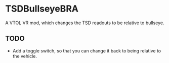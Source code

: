 # TSDBullseyeBRA
A VTOL VR mod, which changes the TSD readouts to be relative to bullseye.

## TODO
- Add a toggle switch, so that you can change it back to being relative to the vehicle.